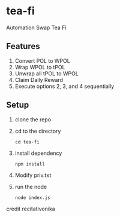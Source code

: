 # tea-fi
Automation Swap Tea Fi

## Features
1. Convert POL to WPOL
2. Wrap WPOL to tPOL
3. Unwrap all tPOL to WPOL
4. Claim Daily Reward
5. Execute options 2, 3, and 4 sequentially

## Setup

1. clone the repo
2. cd to the directory
   ```
   cd tea-fi
   ```
3. install dependency
   ```
   npm install
   ```

4. Modify priv.txt
5. run the node
   ```
   node index.js
   ```




credit
recitativonika
